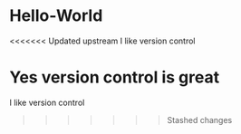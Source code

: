 # Hello-World

<<<<<<< Updated upstream
I like version control

Yes version control is great
=======
I like version control
>>>>>>> Stashed changes
